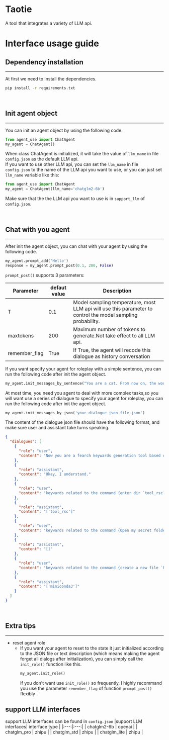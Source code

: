 # Taotie
A tool that integrates a variety of LLM api.


# Interface usage guide
## Dependency installation
---------
At first we need to install the dependencies.
```bash
pip install -r requirements.txt
```
</br>

## Init agent object
-------
You can init an agent object by using the following code.
```python
from agent_use import ChatAgent
my_agent = ChatAgent()
```
When class ChatAgent is initialized, it will take the value of `llm_name` in file `config.json` as the default LLM api.  
If you want to use other LLM api, you can set the `llm_name` in file `config.json` to the name of the LLM api you want to use, or you can just set `llm_name` variable like this:
```python
from agent_use import ChatAgent
my_agent = ChatAgent(llm_name='chatglm2-6b')
```
Make sure that the the LLM api you want to use is in `support_llm` of `config.json`. 

</br>

## Chat with you agent
-------
After init the agent object, you can chat with your agent by using the following code.
```python
my_agent.prompt_add('Hello')
response = my_agent.prompt_post(0.1, 200, False)
```
`prompt_post()` supports 3 parameters: 

| Parameter | defaut value | Description |
| --------- |-----------| ----------- |
|T| 0.1 |Model sampling temperature, most LLM api will use this parameter to control the model sampling probability.|
|maxtokens| 200 |Maximum number of tokens to generate.Not take effect to all LLM api.|
remember_flag| True |If True, the agent will recode this dialogue as history conversation|

If you want specify your agent for roleplay with a simple sentence, you can run the following code after init the agent object.
```python
my_agent.init_messages_by_sentence("You are a cat. From now on, the words you say will have a cat's tone words at the end")
```
At most time, you need you agent to deal with more complex tasks,so you will want use a series of dialogue to specify your agent for roleplay, you can run the following code after init the agent object.
```python
my_agent.init_messages_by_json('your_dialogue_json_file.json')
```
The content of the dialogue json file should have the following format, and make sure user and assistant take turns speaking.
```json
{
  "dialogues": [
    {
      "role": "user",
      "content": "Now you are a fearch keywards generation tool based on Ubuntu, and will provide information to the user according to the following rules:\n1. Be able to extract keywords that may be helpful for searching related filenames or directory names based on the user-provided task description and return them in list form.\n2. The keywards can be a part of filename or a path, as long as it can be searched.\n3. If you cannot provide any information, just return the string '[]'.\n4. Ensure that the text you generate starts with the character '[' and ends with the character ']'."
    },
    {
      "role": "assistant",
      "content": "Okay, I understand."
    },
    {
      "role": "user",
      "content": "keywards related to the command {enter dir `tool_rsc`} are:"
    },
    {
      "role": "assistant",
      "content": "['tool_rsc']"
    },
    {
      "role": "user",
      "content": "keywards related to the command {Open my secret folder} are:"
    },
    {
      "role": "assistant",
      "content": "[]"
    },
    {
      "role": "user",
      "content": "keywards related to the command {create a new file `home.json` in my `miniconda3` installation directory} are:"
    },
    {
      "role": "assistant",
      "content": "['miniconda3']"
    }
  ]
}
```
</br>

## Extra tips
---------
- reset agent role 
  - If you want your agent to reset to the state it just initialized according to the JSON file or text description (which means making the agent forget all dialogs after initialization), you can simply call the `init_role()` function like this.
    ```python
    my_agent.init_role()
    ```
    If you don't want use `init_role()` so frequently, I highly recommand you use the parameter `remember_flag` of function `prompt_post()` flexibly .

## support LLM interfaces
support LLM interfaces can be found in `config.json`
|support LLM interfaces| interface type |
|:---:|:---:|
| chatglm2-6b | openai |
| chatglm_pro | zhipu |
| chatglm_std | zhipu |
| chatglm_lite | zhipu |
